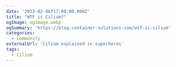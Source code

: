 ```yaml
---
date: '2023-02-06T17:00:00.000Z'
title: "WTF is Cilium?"
ogImage: ogimage.webp
ogSummary: 'https://blog.container-solutions.com/wtf-is-cilium'
categories:
  - Community
externalUrl: 'Cilium explained in superheros'
tags:
  - Cilium
---
```

